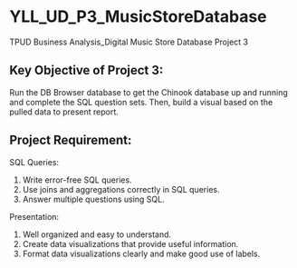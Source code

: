 # YLL_UD_P3_MusicStoreDatabase
TPUD Business Analysis_Digital Music Store Database Project 3

## Key Objective of Project 3:
Run the DB Browser database to get the Chinook database up and running and complete the SQL question sets. Then, build a visual based on the pulled data to present report.

## Project Requirement:
SQL Queries:
1. Write error-free SQL queries.
2. Use joins and aggregations correctly in SQL queries.
3. Answer multiple questions using SQL.

Presentation:
1. Well organized and easy to understand.
2. Create data visualizations that provide useful information.
3. Format data visualizations clearly and make good use of labels.
